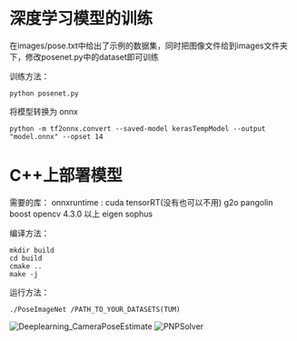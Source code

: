 # 深度学习模型的训练
在images/pose.txt中给出了示例的数据集，同时把图像文件给到images文件夹下，修改posenet.py中的dataset即可训练

训练方法：
```shell
python posenet.py
```

将模型转换为 onnx
```shell
python -m tf2onnx.convert --saved-model kerasTempModel --output "model.onnx" --opset 14
```
# C++上部署模型
需要的库：
onnxruntime : cuda tensorRT(没有也可以不用)
g2o
pangolin
boost
opencv 4.3.0 以上
eigen
sophus

编译方法：
```shell
mkdir build
cd build
cmake ..
make -j
```
运行方法：
```shell
./PoseImageNet /PATH_TO_YOUR_DATASETS(TUM)
```
![Deeplearning_CameraPoseEstimate](https://user-images.githubusercontent.com/58660028/150632332-c39dba97-ae38-4157-8653-72eb5b9302d0.jpg)
![PNPSolver](https://user-images.githubusercontent.com/58660028/150632337-5da6f2de-467c-447f-a6ed-1d6ee633160f.jpg)
